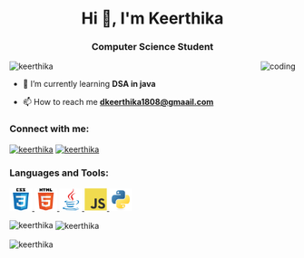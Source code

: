 
<h1 align="center">Hi 👋, I'm Keerthika</h1>
<h3 align="center">Computer Science Student</h3>
<img align = "right" alt = "coding" width "200" src ="https://miro.medium.com/v2/1*uYkZXXw-QL-N_1gVndPH9A.gif">

<p align="left"> <img src="https://komarev.com/ghpvc/?username=keerthika&label=Profile%20views&color=0e75b6&style=flat" alt="keerthika" /> </p>

- 🌱 I’m currently learning **DSA in java**

- 📫 How to reach me **dkeerthika1808@gmaail.com**

<h3 align="left">Connect with me:</h3>
<p align="left">
<a href="https://linkedin.com/in/keerthika" target="blank"><img align="center" src="https://raw.githubusercontent.com/rahuldkjain/github-profile-readme-generator/master/src/images/icons/Social/linked-in-alt.svg" alt="keerthika" height="30" width="40" /></a>
<a href="https://www.leetcode.com/keerthika" target="blank"><img align="center" src="https://raw.githubusercontent.com/rahuldkjain/github-profile-readme-generator/master/src/images/icons/Social/leet-code.svg" alt="keerthika" height="30" width="40" /></a>
</p>

<h3 align="left">Languages and Tools:</h3>
<p align="left"> <a href="https://www.w3schools.com/css/" target="_blank" rel="noreferrer"> <img src="https://raw.githubusercontent.com/devicons/devicon/master/icons/css3/css3-original-wordmark.svg" alt="css3" width="40" height="40"/> </a> <a href="https://www.w3.org/html/" target="_blank" rel="noreferrer"> <img src="https://raw.githubusercontent.com/devicons/devicon/master/icons/html5/html5-original-wordmark.svg" alt="html5" width="40" height="40"/> </a> <a href="https://www.java.com" target="_blank" rel="noreferrer"> <img src="https://raw.githubusercontent.com/devicons/devicon/master/icons/java/java-original.svg" alt="java" width="40" height="40"/> </a> <a href="https://developer.mozilla.org/en-US/docs/Web/JavaScript" target="_blank" rel="noreferrer"> <img src="https://raw.githubusercontent.com/devicons/devicon/master/icons/javascript/javascript-original.svg" alt="javascript" width="40" height="40"/> </a> <a href="https://www.python.org" target="_blank" rel="noreferrer"> <img src="https://raw.githubusercontent.com/devicons/devicon/master/icons/python/python-original.svg" alt="python" width="40" height="40"/> </a> </p>

<p><img align="left" src="https://github-readme-stats.vercel.app/api/top-langs?username=keerthika&show_icons=true&locale=en&layout=compact" alt="keerthika" /></p>

<p>&nbsp;<img align="center" src="https://github-readme-stats.vercel.app/api?username=keerthika&show_icons=true&locale=en" alt="keerthika" /></p>

<p><img align="center" src="https://github-readme-streak-stats.herokuapp.com/?user=keerthika&" alt="keerthika" /></p>
